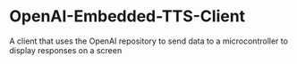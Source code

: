 # OpenAI-Embedded-TTS-Client
A client that uses the OpenAI repository to send data to a microcontroller to display responses on a screen
